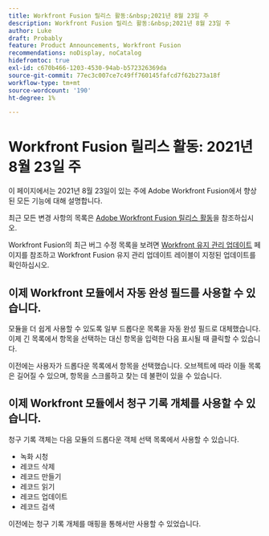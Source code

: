```yaml
---
title: Workfront Fusion 릴리스 활동:&nbsp;2021년 8월 23일 주
description: Workfront Fusion 릴리스 활동:&nbsp;2021년 8월 23일 주
author: Luke
draft: Probably
feature: Product Announcements, Workfront Fusion
recommendations: noDisplay, noCatalog
hidefromtoc: true
exl-id: c670b466-1203-4530-94ab-b572326369da
source-git-commit: 77ec3c007ce7c49ff760145fafcd7f62b273a18f
workflow-type: tm+mt
source-wordcount: '190'
ht-degree: 1%

---
```


# Workfront Fusion 릴리스 활동: 2021년 8월 23일 주

이 페이지에서는 2021년 8월 23일이 있는 주에 Adobe Workfront Fusion에서 향상된 모든 기능에 대해 설명합니다.

최근 모든 변경 사항의 목록은 [Adobe Workfront Fusion 릴리스 활동](/help/workfront-fusion/fusion-product-releases/fusion-release-activity.md)을 참조하십시오.

Workfront Fusion의 최근 버그 수정 목록을 보려면 [Workfront 유지 관리 업데이트](https://experienceleague.adobe.com/docs/workfront-known-issues/releases/current-updates.html?lang=ko) 페이지를 참조하고 Workfront Fusion 유지 관리 업데이트 레이블이 지정된 업데이트를 확인하십시오.

## 이제 Workfront 모듈에서 자동 완성 필드를 사용할 수 있습니다.

모듈을 더 쉽게 사용할 수 있도록 일부 드롭다운 목록을 자동 완성 필드로 대체했습니다. 이제 긴 목록에서 항목을 선택하는 대신 항목을 입력한 다음 표시될 때 클릭할 수 있습니다.

이전에는 사용자가 드롭다운 목록에서 항목을 선택했습니다. 오브젝트에 따라 이들 목록은 길어질 수 있으며, 항목을 스크롤하고 찾는 데 불편이 있을 수 있습니다.

## 이제 Workfront 모듈에서 청구 기록 개체를 사용할 수 있습니다.

청구 기록 객체는 다음 모듈의 드롭다운 객체 선택 목록에서 사용할 수 있습니다.

* 녹화 시청
* 레코드 삭제
* 레코드 만들기
* 레코드 읽기
* 레코드 업데이트
* 레코드 검색

이전에는 청구 기록 개체를 매핑을 통해서만 사용할 수 있었습니다.

